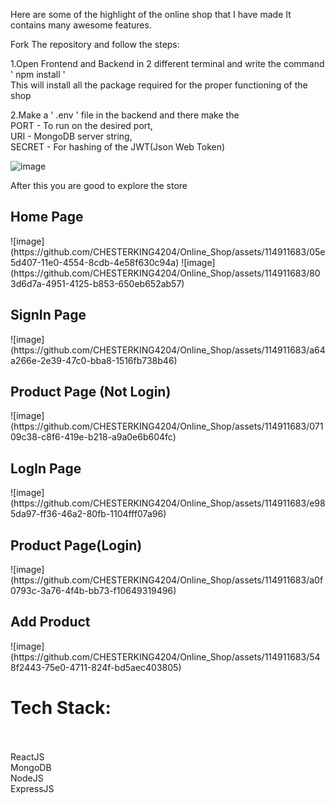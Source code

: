 Here are some of the highlight of the online shop that I have made 
It contains many awesome features.

Fork The repository and follow the steps:

1.Open Frontend and Backend in 2 different terminal and write the command <br>
     <t>' npm install '<br>
  This will install all the package required for the proper functioning of the shop


2.Make a ' .env ' file in the backend and there make the </br>
      <t>PORT - To run on the desired port,</br>
      <t>URI - MongoDB server string,</br>
      <t>SECRET - For hashing of the JWT(Json Web Token) 

![image](https://github.com/CHESTERKING4204/Online_Shop/assets/114911683/a62650fe-3459-4350-bf7c-6577db2d98d6)

After this you are good to explore the store

 <h2><strong>Home Page</strong></h2>
![image](https://github.com/CHESTERKING4204/Online_Shop/assets/114911683/05e5d407-11e0-4554-8cdb-4e58f630c94a)
![image](https://github.com/CHESTERKING4204/Online_Shop/assets/114911683/803d6d7a-4951-4125-b853-650eb652ab57)

 <h2><strong>SignIn Page</strong></h2>
![image](https://github.com/CHESTERKING4204/Online_Shop/assets/114911683/a64a266e-2e39-47c0-bba8-1516fb738b46)

 <h2><strong>Product Page (Not Login)</strong></h2>
![image](https://github.com/CHESTERKING4204/Online_Shop/assets/114911683/07109c38-c8f6-419e-b218-a9a0e6b604fc)


 <h2><strong>LogIn Page</strong></h2>
![image](https://github.com/CHESTERKING4204/Online_Shop/assets/114911683/e985da97-ff36-46a2-80fb-1104fff07a96)


 <h2><strong>Product Page(Login)</strong></h2>
![image](https://github.com/CHESTERKING4204/Online_Shop/assets/114911683/a0f0793c-3a76-4f4b-bb73-f10649319496)

 <h2><strong>Add Product</strong></h2>
![image](https://github.com/CHESTERKING4204/Online_Shop/assets/114911683/548f2443-75e0-4711-824f-bd5aec403805)





<h1>Tech Stack:</h1><br><br>
            <bold>ReactJS</bold><br>
            <bold>MongoDB</bold><br>
            <bold>NodeJS</bold><br>
            <bold>ExpressJS</bold>
